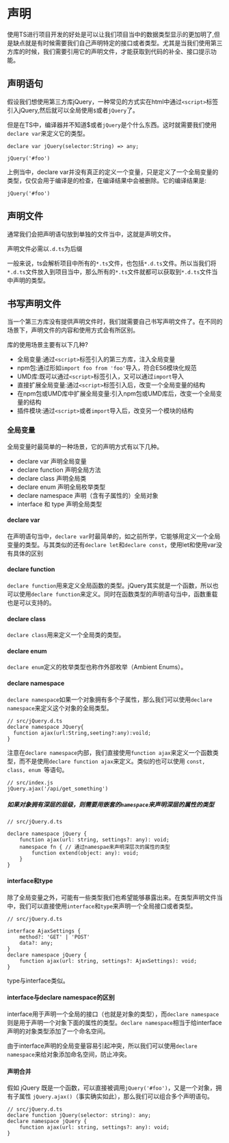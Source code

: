 # 声明
使用TS进行项目开发的好处是可以让我们项目当中的数据类型显示的更加明了,但是缺点就是有时候需要我们自己声明特定的接口或者类型。尤其是当我们使用第三方库的时候，我们需要引用它的声明文件，才能获取到代码的补全、接口提示功能。

## 声明语句
假设我们想使用第三方库jQuery，一种常见的方式实在html中通过`<script>`标签引入jQuery,然后就可以全局使用`$`或者`jQuery`了。

但是在TS中，编译器并不知道$或者`jQuery`是个什么东西。这时就需要我们使用`declare var`来定义它的类型。
```
declare var jQuery(selector:String) => any;

jQuery('#foo')
```
上例当中，declare var并没有真正的定义一个变量，只是定义了一个全局变量的类型，仅仅会用于编译是的检查，在编译结果中会被删除。它的编译结果是:
```
jQuery('#foo')
```

## 声明文件
通常我们会把声明语句放到单独的文件当中，这就是声明文件。

声明文件必需以`.d.ts`为后缀

一般来说，ts会解析项目中所有的`*.ts`文件，也包括`*.d.ts`文件。所以当我们将`*.d.ts`文件放入到项目当中，那么所有的`*.ts`文件就都可以获取到`*.d.ts`文件当中声明的类型。


## 书写声明文件

当一个第三方库没有提供声明文件时，我们就需要自己书写声明文件了。在不同的场景下，声明文件的内容和使用方式会有所区别。

库的使用场景主要有以下几种?

- 全局变量:通过`<script>`标签引入的第三方库，注入全局变量
- npm包:通过形如`import foo from 'foo'`导入，符合ES6模块化规范
- UMD库:既可以通过`<script>`标签引入，又可以通过`import`导入
- 直接扩展全局变量:通过`<script>`标签引入后，改变一个全局变量的结构
- 在npm包或UMD库中扩展全局变量:引入npm包或UMD库后，改变一个全局变量的结构
- 插件模块:通过`<script>`或者`import`导入后，改变另一个模块的结构

### 全局变量
全局变量时最简单的一种场景，它的声明方式有以下几种。
- declare var 声明全局变量
- declare function 声明全局方法
- declare class 声明全局类
- declare enum 声明全局枚举类型
- declare namespace 声明（含有子属性的）全局对象
- interface 和 type 声明全局类型

#### declare var
在声明语句当中，`declare var`时最简单的，如之前所学，它能够用定义一个全局变量的类型。与其类似的还有`declare let`和`declare const`，使用let和使用var没有具体的区别

#### declare function
`declare function`用来定义全局函数的类型。jQuery其实就是一个函数，所以也可以使用`declare function`来定义。同时在函数类型的声明语句当中，函数重载也是可以支持的。

#### declare class
`declare class`用来定义一个全局类的类型。

#### declare enum
`declare enum`定义的枚举类型也称作外部枚举（Ambient Enums）。

#### declare namespace
`declare namespace`如果一个对象拥有多个子属性，那么我们可以使用`declare namespace`来定义这个对象的全局类型。
```
// src/jQuery.d.ts
declare namespace JQuery{
  function ajax(url:String,seeting?:any):voild;
}
```
注意在`declare namespace`内部，我们直接使用`function ajax`来定义一个函数类型，而不是使用`declare function ajax`来定义。类似的也可以使用 `const, class, enum `等语句。
```
// src/index.js
jQuery.ajax('/api/get_something')
```

##### 如果对象拥有深层的层级，则需要用嵌套的`namespace`来声明深层的属性的类型
```
// src/jQuery.d.ts

declare namespace jQuery {
    function ajax(url: string, settings?: any): void;
    namespace fn { // 通过namespae来声明深层次的属性的类型
        function extend(object: any): void;
    }
}
```

#### interface和type
除了全局变量之外，可能有一些类型我们也希望能够暴露出来。在类型声明文件当中，我们可以直接使用`interface`和`type`来声明一个全局接口或者类型。
```
// src/jQuery.d.ts

interface AjaxSettings {
    method?: 'GET' | 'POST'
    data?: any;
}
declare namespace jQuery {
    function ajax(url: string, settings?: AjaxSettings): void;
}
```

type与interface类似。

#### interface与declare namespace的区别

interface用于声明一个全局的接口（也就是对象的类型），而`declare namespace`则是用于声明一个对象下面的属性的类型。`declare namespace`相当于给interface声明的对象类型添加了一个命名空间。

由于interface声明的全局变量容易引起冲突，所以我们可以使用`declare namespace`来给对象添加命名空间，防止冲突。

#### 声明合并
假如 jQuery 既是一个函数，可以直接被调用`jQuery('#foo')`，又是一个对象，拥有子属性 `jQuery.ajax()`（事实确实如此），那么我们可以组合多个声明语句。
```
// src/jQuery.d.ts
declare function jQuery(selector: string): any;
declare namespace jQuery {
    function ajax(url: string, settings?: any): void;
}
```



